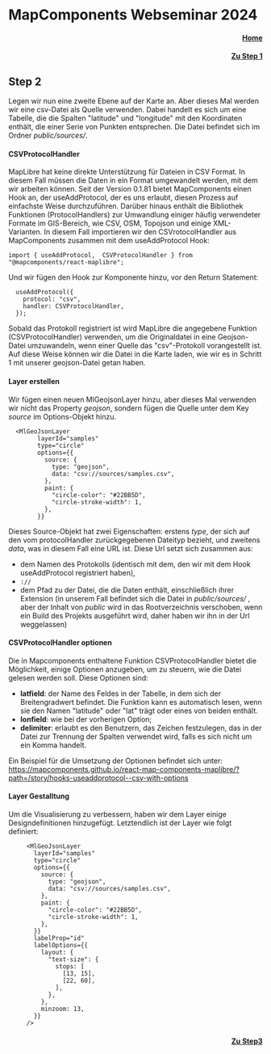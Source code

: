 # MapComponents Webseminar 2024
#### <div align="right"> [Home](https://github.com/mapcomponents/webinar-2024)</div>
#### <div align="right"> [Zu Step 1](https://github.com/mapcomponents/webinar-2024/tree/main/Step1#step-1)</div>
## Step 2


Legen wir nun eine zweite Ebene auf der Karte an. Aber dieses Mal werden wir eine csv-Datei als Quelle verwenden. Dabei handelt es sich um eine Tabelle, die die Spalten "latitude" und "longitude" mit den Koordinaten enthält, die einer Serie von Punkten entsprechen. Die Datei befindet sich im Ordner *public/sources/*. 


#### CSVProtocolHandler
MapLibre hat keine direkte Unterstützung für Dateien in CSV Format. In diesem Fall müssen die Daten in ein Format umgewandelt werden, mit dem wir arbeiten können. 
Seit der Version 0.1.81 bietet MapComponents einen Hook an, der useAddProtocol, der es uns erlaubt, diesen Prozess auf einfachste Weise durchzuführen. Darüber hinaus enthält die Bibliothek Funktionen (ProtocolHandlers) zur Umwandlung einiger häufig verwendeter Formate im GIS-Bereich, wie CSV, OSM, Topojson und einige XML-Varianten.
In diesem Fall importieren wir den CSVrotocolHandler aus MapComponents zusammen mit dem useAddProtocol Hook:

```
import { useAddProtocol,  CSVProtocolHandler } from "@mapcomponents/react-maplibre";

```
Und wir fügen den Hook zur Komponente hinzu, vor den Return Statement:

```
  useAddProtocol({
    protocol: "csv",
    handler: CSVProtocolHandler,
  });  
  ```
Sobald das Protokoll registriert ist wird MapLibre die angegebene Funktion (CSVProtocolHandler) verwenden, um die Originaldatei in eine Geojson-Datei umzuwandeln, wenn einer Quelle das "csv"-Protokoll vorangestellt ist. Auf diese Weise können wir die Datei in die Karte laden, wie wir es in Schritt 1 mit unserer geojson-Datei getan haben.

#### Layer erstellen

Wir fügen einen neuen MlGeojsonLayer hinzu, aber dieses Mal verwenden wir nicht das Property *geojson*, sondern fügen die Quelle unter dem Key *source* im Options-Objekt hinzu. 

```
  <MlGeoJsonLayer
        layerId="samples"
        type="circle"
        options={{
          source: {
            type: "geojson",
            data: "csv://sources/samples.csv",
          },
          paint: {
            "circle-color": "#22BB5D",
            "circle-stroke-width": 1,
          },
        }}
 ```

 Dieses Source-Objekt hat zwei Eigenschaften: erstens  *type*, der sich auf den vom protocolHandler zurückgegebenen Dateityp bezieht, und zweitens *data*, was in diesem Fall eine URL ist. Diese Url setzt sich zusammen aus:
- dem Namen des Protokolls (identisch mit dem, den wir mit dem Hook useAddProtocol registriert haben), 
- `://`
- dem Pfad zu der Datei, die die Daten enthält, einschließlich ihrer Extension (in unserem Fall befindet sich die Datei in *public/sources/* , aber der Inhalt von *public* wird in das Rootverzeichnis verschoben, wenn ein Build des Projekts ausgeführt wird, daher haben wir ihn in der Url weggelassen)

#### CSVProtocolHandler optionen
Die in Mapcomponents enthaltene Funktion CSVProtocolHandler bietet die Möglichkeit, einige Optionen anzugeben, um zu steuern, wie die Datei gelesen werden soll. Diese Optionen sind: 
- **latfield**: der Name des Feldes in der Tabelle, in dem sich der Breitengradwert befindet. Die Funktion kann es automatisch lesen, wenn sie den Namen "latitude" oder "lat" trägt oder eines von beiden enthält. 
-	**lonfield**: wie bei der vorherigen Option;
-	**delimiter**: erlaubt es den Benutzern, das Zeichen festzulegen, das in der Datei zur Trennung der Spalten verwendet wird, falls es sich nicht um ein Komma handelt. 

Ein Beispiel für die Umsetzung der Optionen befindet sich unter: https://mapcomponents.github.io/react-map-components-maplibre/?path=/story/hooks-useaddprotocol--csv-with-options


#### Layer Gestalltung
Um die Visualisierung zu verbessern, haben wir dem Layer einige Designdefinitionen hinzugefügt. Letztendlich ist der Layer wie folgt definiert: 
 ```
      <MlGeoJsonLayer
        layerId="samples"
        type="circle"
        options={{
          source: {
            type: "geojson",
            data: "csv://sources/samples.csv",
          },
          paint: {
            "circle-color": "#22BB5D",
            "circle-stroke-width": 1,
          },
        }}
        labelProp="id"
        labelOptions={{
          layout: {
            "text-size": {
              stops: [
                [13, 15],
                [22, 60],
              ],
            },
          },
          minzoom: 13,
        }}
      />
 ```

#### <div align="right"> [Zu Step3](https://github.com/mapcomponents/webinar-2024/tree/main/Step3#step-3)</div>
